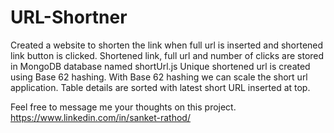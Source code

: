 # URL-Shortner

Created a website to shorten the link when full url is inserted and shortened link button is clicked.
Shortened link, full url and number of clicks are stored in MongoDB database named shortUrl.js
Unique shortened url is created using Base 62 hashing. With Base 62 hashing we can scale the short url application.
Table details are sorted with latest short URL inserted at top. 

Feel free to message me your thoughts on this project.
https://www.linkedin.com/in/sanket-rathod/
